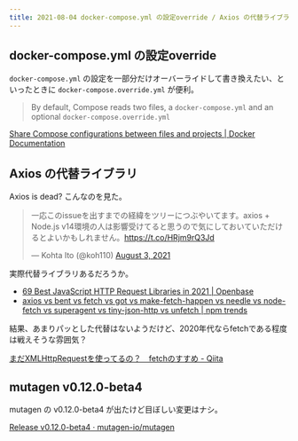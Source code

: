 ```yaml
---
title: 2021-08-04 docker-compose.yml の設定override / Axios の代替ライブラリ / mutagen v0.12.0-beta4
---
```


## docker-compose.yml の設定override

`docker-compose.yml` の設定を一部分だけオーバーライドして書き換えたい、といったときに `docker-compose.override.yml` が便利。

> By default, Compose reads two files, a `docker-compose.yml` and an optional `docker-compose.override.yml`

[Share Compose configurations between files and projects \| Docker Documentation](https://docs.docker.com/compose/extends/)

## Axios の代替ライブラリ

Axios is dead? こんなのを見た。

<blockquote class="twitter-tweet"><p lang="ja" dir="ltr">一応このissueを出すまでの経緯をツリーにつぶやいてます。axios + Node.js v14環境の人は影響受けてると思うので気にしておいていただけるとよいかもしれません。<a href="https://t.co/HRjm9rQ3Jd">https://t.co/HRjm9rQ3Jd</a></p>&mdash; Kohta Ito (@koh110) <a href="https://twitter.com/koh110/status/1422510804994117632?ref_src=twsrc%5Etfw">August 3, 2021</a></blockquote> <script async src="https://platform.twitter.com/widgets.js" charset="utf-8"></script>

実際代替ライブラリあるだろうか。

- [69 Best JavaScript HTTP Request Libraries in 2021 \| Openbase](https://openbase.com/categories/js/best-javascript-http-request-libraries)
- [axios vs bent vs fetch vs got vs make-fetch-happen vs needle vs node-fetch vs superagent vs tiny-json-http vs unfetch \| npm trends](https://www.npmtrends.com/node-fetch-vs-bent-vs-got-vs-make-fetch-happen-vs-axios-vs-superagent-vs-fetch-vs-unfetch-vs-tiny-json-http-vs-needle)


結果、あまりパッとした代替はないようだけど、2020年代ならfetchである程度は戦えそうな雰囲気？

[まだXMLHttpRequestを使ってるの？　fetchのすすめ - Qiita](https://qiita.com/uhyo/items/91649e260165b35fecd7)

## mutagen v0.12.0-beta4

mutagen の v0.12.0-beta4 が出たけど目ぼしい変更はナシ。

[Release v0.12.0-beta4 · mutagen-io/mutagen](https://github.com/mutagen-io/mutagen/releases/tag/v0.12.0-beta4)
